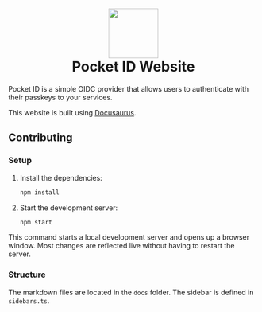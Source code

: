 # <div align="center"><img  src="https://github.com/user-attachments/assets/4ceb2708-9f29-4694-b797-be833efce17d" width="100"/> </br>Pocket ID Website</div>

Pocket ID is a simple OIDC provider that allows users to authenticate with their passkeys to your services.

This website is built using [Docusaurus](https://docusaurus.io/).

## Contributing

### Setup

1. Install the dependencies:
   ```bash
   npm install
   ```
2. Start the development server:
   ```bash
   npm start
   ```

This command starts a local development server and opens up a browser window. Most changes are reflected live without having to restart the server.

### Structure
The markdown files are located in the `docs` folder. The sidebar is defined in `sidebars.ts`.

